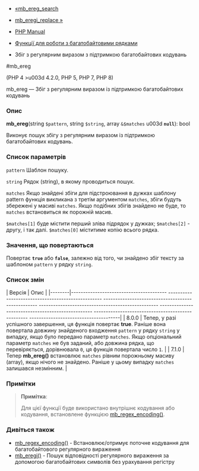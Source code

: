- [«mb_ereg_search](function.mb-ereg-search.md)
- [mb_eregi_replace »](function.mb-eregi-replace.md)

- [PHP Manual](index.md)
- [Функції для роботи з багатобайтовими рядками](ref.mbstring.md)
- Збіг з регулярним виразом з підтримкою багатобайтових
кодувань

#mb_ereg

(PHP 4 \>u003d 4.2.0, PHP 5, PHP 7, PHP 8)

mb_ereg — Збіг з регулярним виразом із підтримкою багатобайтових
кодувань

### Опис

**mb_ereg**(string `$pattern`, string `$string`, array `&$matches` u003d
**`null`**): bool

Виконує пошук збігу з регулярним виразом із підтримкою
багатобайтових кодувань.

### Список параметрів

`pattern`
Шаблон пошуку.

`string`
Рядок (string), в якому проводиться пошук.

`matches`
Якщо знайдені збіги для підстроювання в дужках шаблону pattern
функція викликана з третім аргументом `matches`, збіги будуть
збережені у масиві `matches`. Якщо подібних збігів знайдено не
буде, то `matches` встановиться як порожній масив.

`$matches[1]` буде містити перший зліва підрядок у дужках;
`$matches[2]` - другу, і так далі. `$matches[0]` міститиме копію
всього рядка.

### Значення, що повертаються

Повертає **`true`** або **`false`**, залежно від того, чи знайдено
збіг тексту за шаблоном `pattern` у рядку `string`.

### Список змін

| Версія | Опис |
|--------|---------------------------------------- -------------------------------------------------- -------------------------------------------------- -------------------------------------------------- -------------------------------------------------- -------------------------------------------------- --------------------------------------|
| 8.0.0 | Тепер, у разі успішного завершення, ця функція повертає **true**. Раніше вона повертала довжину знайденого входження `pattern` у рядку `string` у випадку, якщо було передано параметр `matches`. Якщо опціональний параметр `matches` не був заданий, або довжина рядка, що перевіряється, дорівнювала `0`, ця функція повертала число `1`. |
| 7.1.0 | Тепер **mb_ereg()** встановлює `matches` рівним порожньому масиву (array), якщо нічого не знайдено. Раніше у цьому випадку `matches` залишався незмінним. |

### Примітки

> **Примітка**:
>
> Для цієї функції буде використано внутрішнє кодування або
> кодування, встановлене функцією
> [mb_regex_encoding()](function.mb-regex-encoding.md).

### Дивіться також

- [mb_regex_encoding()](function.mb-regex-encoding.md) -
Встановлює/отримує поточне кодування для багатобайтового
регулярного вираження
- [mb_eregi()](function.mb-eregi.md) - Пошук відповідності
регулярного вираження за допомогою багатобайтових символів без урахування
регістру
